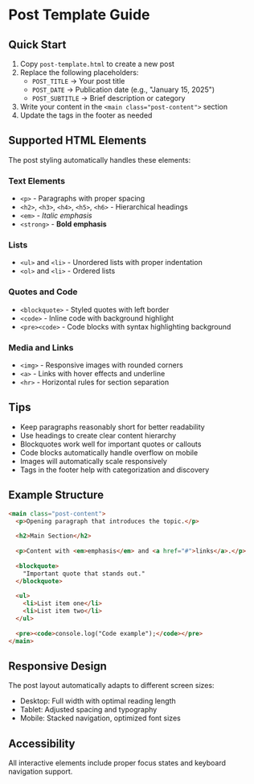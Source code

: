 # Post Template Guide

## Quick Start

1. Copy `post-template.html` to create a new post
2. Replace the following placeholders:
   - `POST_TITLE` → Your post title
   - `POST_DATE` → Publication date (e.g., "January 15, 2025")
   - `POST_SUBTITLE` → Brief description or category
3. Write your content in the `<main class="post-content">` section
4. Update the tags in the footer as needed

## Supported HTML Elements

The post styling automatically handles these elements:

### Text Elements
- `<p>` - Paragraphs with proper spacing
- `<h2>`, `<h3>`, `<h4>`, `<h5>`, `<h6>` - Hierarchical headings
- `<em>` - *Italic emphasis*
- `<strong>` - **Bold emphasis**

### Lists
- `<ul>` and `<li>` - Unordered lists with proper indentation
- `<ol>` and `<li>` - Ordered lists

### Quotes and Code
- `<blockquote>` - Styled quotes with left border
- `<code>` - Inline code with background highlight
- `<pre><code>` - Code blocks with syntax highlighting background

### Media and Links
- `<img>` - Responsive images with rounded corners
- `<a>` - Links with hover effects and underline
- `<hr>` - Horizontal rules for section separation

## Tips

- Keep paragraphs reasonably short for better readability
- Use headings to create clear content hierarchy
- Blockquotes work well for important quotes or callouts
- Code blocks automatically handle overflow on mobile
- Images will automatically scale responsively
- Tags in the footer help with categorization and discovery

## Example Structure

```html
<main class="post-content">
  <p>Opening paragraph that introduces the topic.</p>
  
  <h2>Main Section</h2>
  
  <p>Content with <em>emphasis</em> and <a href="#">links</a>.</p>
  
  <blockquote>
    "Important quote that stands out."
  </blockquote>
  
  <ul>
    <li>List item one</li>
    <li>List item two</li>
  </ul>
  
  <pre><code>console.log("Code example");</code></pre>
</main>
```

## Responsive Design

The post layout automatically adapts to different screen sizes:
- Desktop: Full width with optimal reading length
- Tablet: Adjusted spacing and typography
- Mobile: Stacked navigation, optimized font sizes

## Accessibility

All interactive elements include proper focus states and keyboard navigation support.
